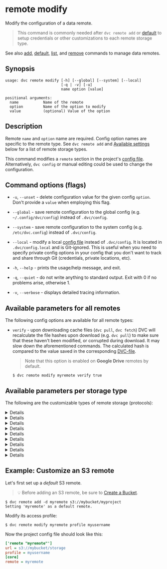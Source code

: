 # remote modify

Modify the configuration of a data remote.

> This command is commonly needed after `dvc remote add` or
> [default](/doc/command-reference/remote/default) to setup credentials or other
> customizations to each remote storage type.

See also [add](/doc/command-reference/remote/add),
[default](/doc/command-reference/remote/default),
[list](/doc/command-reference/remote/list), and
[remove](/doc/command-reference/remote/remove) commands to manage data remotes.

## Synopsis

```usage
usage: dvc remote modify [-h] [--global] [--system] [--local]
                         [-q | -v] [-u]
                         name option [value]

positional arguments:
  name           Name of the remote
  option         Name of the option to modify
  value          (optional) Value of the option
```

## Description

Remote `name` and `option` name are required. Config option names are specific
to the remote type. See `dvc remote add` and
[Available settings](#available-settings-per-storage-type) below for a list of
remote storage types.

This command modifies a `remote` section in the project's
[config file](/doc/command-reference/config). Alternatively, `dvc config` or
manual editing could be used to change the configuration.

## Command options (flags)

- `-u`, `--unset` - delete configuration value for the given config `option`.
  Don't provide a `value` when employing this flag.

- `--global` - save remote configuration to the global config (e.g.
  `~/.config/dvc/config`) instead of `.dvc/config`.

- `--system` - save remote configuration to the system config (e.g.
  `/etc/dvc.config`) instead of `.dvc/config`.

- `--local` - modify a local [config file](/doc/command-reference/config)
  instead of `.dvc/config`. It is located in `.dvc/config.local` and is
  Git-ignored. This is useful when you need to specify private config options in
  your config that you don't want to track and share through Git (credentials,
  private locations, etc).

- `-h`, `--help` - prints the usage/help message, and exit.

- `-q`, `--quiet` - do not write anything to standard output. Exit with 0 if no
  problems arise, otherwise 1.

- `-v`, `--verbose` - displays detailed tracing information.

## Available parameters for all remotes

The following config options are available for all remote types:

- `verify` - upon downloading <abbr>cache</abbr> files (`dvc pull`, `dvc fetch`)
  DVC will recalculate the file hashes upon download (e.g. `dvc pull`) to make
  sure that these haven't been modified, or corrupted during download. It may
  slow down the aforementioned commands. The calculated hash is compared to the
  value saved in the corresponding [DVC-file](/doc/user-guide/dvc-file-format).

  > Note that this option is enabled on **Google Drive** remotes by default.

  ```dvc
  $ dvc remote modify myremote verify true
  ```

## Available parameters per storage type

The following are the customizable types of remote storage (protocols):

<details>

### Click for Amazon S3

By default DVC expects your AWS CLI is already
[configured](https://docs.aws.amazon.com/cli/latest/userguide/cli-chap-configure.html).
DVC will be using default AWS credentials file to access S3. To override some of
these settings, you could use the following options:

- `region` - change S3 remote region:

  ```dvc
  $ dvc remote modify myremote region us-east-2
  ```

- `profile` - credentials profile name to use to access S3:

  ```dvc
  $ dvc remote modify myremote profile myprofile
  ```

- `credentialpath` - credentials path to use to access S3:

  ```dvc
  $ dvc remote modify myremote credentialpath /path/to/my/creds
  ```

- `endpointurl` - endpoint URL to use to access S3:

  ```dvc
  $ dvc remote modify myremote endpointurl https://myendpoint.com
  ```

- `url` - remote location URL

  ```dvc
  $ dvc remote modify myremote url s3://bucket/remote
  ```

- `use_ssl` - whether or not to use SSL. By default, SSL is used

  ```dvc
  $ dvc remote modify myremote use_ssl false
  ```

- `listobjects` - whether or not to use `list_objects`. By default,
  `list_objects_v2` is used. Useful for ceph and other s3 emulators.

  ```dvc
  $ dvc remote modify myremote listobjects true
  ```

- `sse` - server-side encryption algorithm to use (e.g., AES256, aws:kms). By
  default, no encryption is used.

  ```dvc
  $ dvc remote modify myremote sse AES256
  ```

- `acl` - set object level access control list (ACL) such as `private`,
  `public-read`, etc. By default, no ACL is specified.

  ```dvc
  $ dvc remote modify myremote acl bucket-owner-full-control
  ```

- `grant_read`\* - grants `READ` permissions at object level access control list
  for specific grantees\*\*. Grantee can read object and its metadata.

  ```dvc
  $ dvc remote modify myremote grant_read id=aws-canonical-user-id,id=another-aws-canonical-user-id
  ```

- `grant_read_acp`\* - grants `READ_ACP` permissions at object level access
  control list for specific grantees\*\*. Grantee can read the object's ACP.

  ```dvc
  $ dvc remote modify myremote grant_read_acp id=aws-canonical-user-id,id=another-aws-canonical-user-id
  ```

- `grant_write_acp`\* - grants `WRITE_ACP` permissions at object level access
  control list for specific grantees\*\*. Grantee can modify the object's ACP.

  ```dvc
  $ dvc remote modify myremote grant_write_acp id=aws-canonical-user-id,id=another-aws-canonical-user-id
  ```

- `grant_full_control`\* - grants `FULL_CONTROL` permissions at object level
  access control list for specific grantees\*\*. Equivalent of grant_read +
  grant_read_acp + grant_write_acp

  ```dvc
  $ dvc remote modify myremote grant_full_control id=aws-canonical-user-id,id=another-aws-canonical-user-id
  ```

  > \* - `grant_read`, `grant_read_acp`, `grant_write_acp` and
  > `grant_full_control` params are mutually exclusive with `acl`.
  >
  > \*\* - default ACL grantees are overwritten. Grantees are AWS accounts
  > identifiable by `id` (AWS Canonical User ID), `emailAddress` or `uri`
  > (predefined group).

  > **Sources**
  >
  > - [ACL Overview - Permissions](https://docs.aws.amazon.com/AmazonS3/latest/dev/acl-overview.html#permissions)
  > - [Put Object ACL](https://docs.aws.amazon.com/AmazonS3/latest/API/API_PutObjectAcl.html)

</details>

<details>

### Click for S3 API compatible storage

To communicate with a remote object storage that supports an S3 compatible API
(e.g. [Minio](https://min.io/),
[DigitalOcean Spaces](https://www.digitalocean.com/products/spaces/),
[IBM Cloud Object Storage](https://www.ibm.com/cloud/object-storage) etc.) you
must explicitly set the `endpointurl` in the configuration:

For example:

```dvc
$ dvc remote add myremote s3://path/to/dir
$ dvc remote modify myremote endpointurl https://object-storage.example.com
```

S3 remotes can also be configured entirely via environment variables:

```dvc
$ export AWS_ACCESS_KEY_ID="<my-access-key>"
$ export AWS_SECRET_ACCESS_KEY="<my-secret-key>"
$ dvc remote add myremote "s3://bucket/myremote"
```

For more information about the variables DVC supports, please visit
[boto3 documentation](https://boto3.amazonaws.com/v1/documentation/api/latest/guide/configuration.html#environment-variable-configuration)

</details>

<details>

### Click for Microsoft Azure Blob Storage

- `url` - remote location URL.

  ```dvc
  $ dvc remote modify myremote url "azure://ContainerName=remote;"
  ```

- `connection_string` - connection string.

  ```dvc
  $ dvc remote modify myremote connection_string "my-connection-string" --local
  ```

For more information on configuring Azure Storage connection strings, visit
[here](https://docs.microsoft.com/en-us/azure/storage/common/storage-configure-connection-string).

> The connection string contains access to data and is inserted into the
> `.dvc/config file.` Therefore, it is safer to add the connection string with
> the `--local` command option, enforcing it to be written to a Git-ignored
> config file.

</details>

<details>

### Click for Google Drive

Please check out
[Setup a Google Drive DVC Remote](/doc/user-guide/setup-google-drive-remote) for
a full guide on using Google Drive as DVC remote storage.

- `url` - remote location URL. See the
  [possible formats](/doc/user-guide/setup-google-drive-remote#url-format).

  ```dvc
  $ dvc remote modify myremote \
                      url gdrive://0AIac4JZqHhKmUk9PDA/dvcstore
  ```

- `gdrive_client_id` - **Client ID** for authentication with OAuth 2.0 when
  using a
  [custom Google Client project](/doc/user-guide/setup-google-drive-remote#using-a-custom-google-cloud-project).
  Also requires using `gdrive_client_secret`.

  ```dvc
  $ dvc remote modify myremote gdrive_client_id <client ID>
  ```

- `gdrive_client_secret` - **Client secret** for authentication with OAuth 2.0
  when using a custom Google Client project. Also requires using
  `gdrive_client_id`.

  ```dvc
  $ dvc remote modify myremote gdrive_client_secret <client secret>
  ```

- `gdrive_trash_only` - configures `dvc gc` to move remote files to
  [trash](https://developers.google.com/drive/api/v2/reference/files/trash)
  instead of
  [deleting](https://developers.google.com/drive/api/v2/reference/files/delete)
  them permanently. `false` by default, meaning "delete". Useful for shared
  drives/folders, where delete permissions may not be given.

  ```dvc
  $ dvc remote modify myremote gdrive_trash_only true
  ```

> Please note our [Privacy Policy (Google APIs)](/doc/user-guide/privacy).

**For service accounts:**

A service account is a Google account associated with your GCP project, and not
a specific user. Please refer to
[Using service accounts](https://cloud.google.com/iam/docs/service-accounts) for
more information.

- `gdrive_use_service_account` - instructs DVC to authenticate using a service
  account instead of OAuth. Make sure that the service account has read/write
  access (as needed) to the file structure in the remote `url`.

  ```dvc
  $ dvc remote modify myremote gdrive_use_service_account true
  ```

- `gdrive_service_account_email` - email address of the Google Project's service
  account when `gdrive_use_service_account` is on. Also requires using
  `gdrive_service_account_p12_file_path`.

  ```dvc
  $ dvc remote modify myremote \
                      gdrive_service_account_email <service acct email>
  ```

- `gdrive_service_account_p12_file_path` - Google Project's service account
  `.p12` file path when `gdrive_use_service_account` is on. Also requires using
  `gdrive_service_account_email`.

  ```dvc
  $ dvc remote modify myremote \
                      gdrive_service_account_p12_file_path \
                      path/to/file.p12
  ```

- `gdrive_service_account_user_email` - email of a user account to
  [impersonate](https://developers.google.com/admin-sdk/directory/v1/guides/delegation)
  with the service account. Optional when `gdrive_use_service_account` is on.

  ```dvc
  $ dvc remote modify myremote \
                      gdrive_service_account_user_email <user email>
  ```

</details>

<details>

### Click for Google Cloud Storage

- `url` - remote location URL.

  ```dvc
  $ dvc remote modify myremote url gs://bucket/remote
  ```

- `projectname` - override or provide a project name to use, if a default one is
  not set.

  ```dvc
  $ dvc remote modify myremote projectname myproject
  ```

**For service accounts:**

A service account is a Google account associated with your GCP project, and not
a specific user. Please refer to
[Using service accounts](https://cloud.google.com/iam/docs/service-accounts) for
more information.

- `credentailpath` - path to the file that contains the
  [service account key](/doc/user-guide/setup-google-drive-remote#using-service-accounts).
  Make sure that the service account has read/write access (as needed) to the
  file structure in the remote `url`.

  ```dvc
  $ dvc remote modify \
        myremote credentailpath "/home/.../project-XXXXXXX.json"
  ```

  Alternatively, the `GOOGLE_APPLICATION_CREDENTIALS` env var can be set:

  ```dvc
  $ export GOOGLE_APPLICATION_CREDENTIALS=".../project-XXXXXXX.json"
  ```

</details>

<details>

### Click for Aliyun OSS

- `oss_key_id` - OSS key id to use to access a remote.

  ```dvc
  $ dvc remote modify myremote --local oss_key_id my-key-id
  ```

- `oss_key_secret` - OSS secret key for authorizing access into a remote.

  ```dvc
  $ dvc remote modify myremote --local oss_key_secret my-key-secret
  ```

- `oss_endpoint endpoint` - OSS endpoint values for accessing remote container.

  ```dvc
  $ dvc remote modify myremote oss_endpoint endpoint
  ```

</details>

<details>

### Click for SSH

- `url` - remote location URL.

  ```dvc
  $ dvc remote modify myremote url ssh://user@example.com:1234/path/to/remote
  ```

- `user` - username to use to access a remote. The order in which dvc searches
  for username:

  1. `user` specified in one of the dvc configs;
  2. `user` specified in the url(e.g. `ssh://user@example.com/path`);
  3. `user` specified in `~/.ssh/config` for remote host;
  4. current user;

  ```dvc
  $ dvc remote modify myremote user myuser
  ```

- `port` - port to use to access a remote. The order in which dvc searches for
  port:

  1. `port` specified in one of the dvc configs;
  2. `port` specified in the url(e.g. `ssh://example.com:1234/path`);
  3. `port` specified in `~/.ssh/config` for remote host;
  4. default ssh port 22;

  ```dvc
  $ dvc remote modify myremote port 2222
  ```

- `keyfile` - path to private key to use to access a remote.

  ```dvc
  $ dvc remote modify myremote keyfile /path/to/keyfile
  ```

- `password` - a private key passphrase or a password to use to use when
  accessing a remote.

  ```dvc
  $ dvc remote modify myremote password mypassword
  ```

- `ask_password` - ask for a private key passphrase or a password to use when
  accessing a remote.

  ```dvc
  $ dvc remote modify myremote ask_password true
  ```

- `gss_auth` - use Generic Security Services authentication if available on host
  (for example,
  [with kerberos](https://en.wikipedia.org/wiki/Generic_Security_Services_Application_Program_Interface#Relationship_to_Kerberos)).
  Using this param requires `paramiko[gssapi]`, which is currently only
  supported by our pip package, and could be installed with
  `pip install 'dvc[ssh_gssapi]'`. Other packages (Conda, Windows, and MacOS
  PKG) do not support it.

  ```dvc
  $ dvc remote modify myremote gss_auth true
  ```

</details>

<details>

### Click for HDFS

- `user` - username to use to access a remote.

  ```dvc
  $ dvc remote modify myremote user myuser
  ```

</details>

<details>

### Click for HTTP

- `auth` - authentication method to use when accessing a remote. The accepted
  values are:

  - `basic` -
    [Basic authentication scheme](https://tools.ietf.org/html/rfc7617). `user`
    and `password` (or `ask_password`) parameters should also be configured.
  - `digest` -
    [Digest Access Authentication Scheme](https://tools.ietf.org/html/rfc7616).
    `user` and `password` (or `ask_password`) parameters should also be
    configured.
  - `custom` - An additional HTTP header field will be set for all HTTP requests
    to the remote in the form: `custom_auth_header: password`.
    `custom_auth_header` and `password` (or `ask_password`) parameters should
    also be configured.

  ```dvc
  $ dvc remote modify myremote auth basic
  ```

- `custom_auth_header` - HTTP header field name to use when the `auth` parameter
  is set to `custom`.

  ```dvc
  $ dvc remote modify myremote custom_auth_header My-Header
  ```

- `user` - username to use when the `auth` parameter is set to `basic` or
  `digest`. The order in which DVC searches for username:

  1. `user` specified in one of the DVC configs;
  2. `user` specified in the url(e.g. `http://user@example.com/path`);

  ```dvc
  $ dvc remote modify myremote user myuser
  ```

- `password` - password to use for any `auth` method.

  ```dvc
  $ dvc remote modify myremote --local password mypassword
  ```

  > Note that the specified password will be inserted into the `.dvc/config`
  > file. Therefore, it's recommended to configure it using the `--local`
  > command option, which writes it to a Git-ignored config file. (Or use the
  > `ask_password` parameter instead.)

- `ask_password` - ask each time for the password to use for any `auth` method.

  ```dvc
  $ dvc remote modify myremote ask_password true
  ```

  > Note that the `password` parameter takes precedence over `ask_password`. If
  > `password` is specified, DVC will not prompt the user to enter a password
  > for this remote.

</details>

## Example: Customize an S3 remote

Let's first set up a _default_ S3 remote.

> 💡 Before adding an S3 remote, be sure to
> [Create a Bucket](https://docs.aws.amazon.com/AmazonS3/latest/gsg/CreatingABucket.html).

```dvc
$ dvc remote add -d myremote s3://mybucket/myproject
Setting 'myremote' as a default remote.
```

Modify its access profile:

```dvc
$ dvc remote modify myremote profile myusername
```

Now the project config file should look like this:

```ini
['remote "myremote"']
url = s3://mybucket/storage
profile = myusername
[core]
remote = myremote
```

